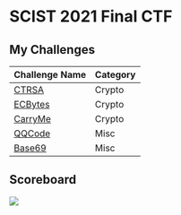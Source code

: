 # SCIST 2021 Final CTF

## My Challenges

| Challenge Name              | Category |
| --------------------------- | -------- |
| [CTRSA](./Crypto/CTRSA)     | Crypto   |
| [ECBytes](./Crypto/ECBytes) | Crypto   |
| [CarryMe](./Crypto/CarryME) | Crypto   |
| [QQCode](./Crypto/QQCode)   | Misc     |
| [Base69](./Crypto/Base59)   | Misc     |


## Scoreboard

![](https://i.imgur.com/oFfJjZL.png)

